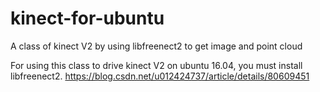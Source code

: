 # kinect-for-ubuntu
A class of kinect V2 by using libfreenect2 to get image and point cloud

For using this class to drive kinect V2 on ubuntu 16.04, you must install libfreenect2.
https://blog.csdn.net/u012424737/article/details/80609451
